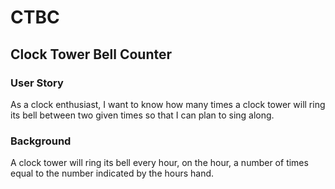 # CTBC
## Clock Tower Bell Counter

### User Story
As a clock enthusiast, I want to know how many times a clock tower will ring its bell between two
given times so that I can plan to sing along.

### Background
A clock tower will ring its bell every hour, on the hour, a number of times equal to the number
indicated by the hours hand.



